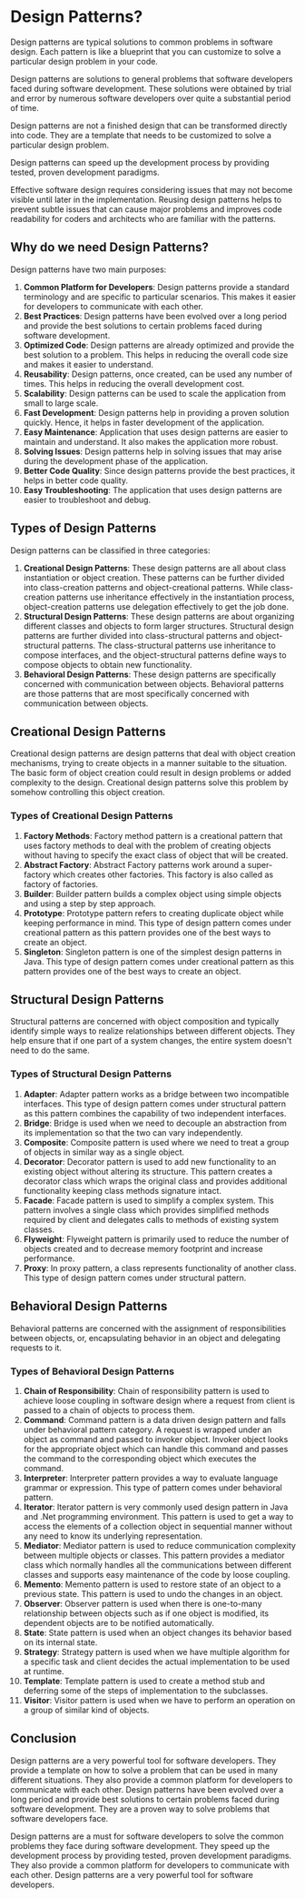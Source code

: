 # Design Patterns?

Design patterns are typical solutions to common problems in software design. Each pattern is like a blueprint that you can customize to solve a particular design problem in your code.

Design patterns are solutions to general problems that software developers faced during software development. These solutions were obtained by trial and error by numerous software developers over quite a substantial period of time.

Design patterns are not a finished design that can be transformed directly into code. They are a template that needs to be customized to solve a particular design problem.

Design patterns can speed up the development process by providing tested, proven development paradigms.

Effective software design requires considering issues that may not become visible until later in the implementation. Reusing design patterns helps to prevent subtle issues that can cause major problems and improves code readability for coders and architects who are familiar with the patterns.

## Why do we need Design Patterns?

Design patterns have two main purposes:

1. **Common Platform for Developers**: Design patterns provide a standard terminology and are specific to particular scenarios. This makes it easier for developers to communicate with each other.
2. **Best Practices**: Design patterns have been evolved over a long period and provide the best solutions to certain problems faced during software development.
3. **Optimized Code**: Design patterns are already optimized and provide the best solution to a problem. This helps in reducing the overall code size and makes it easier to understand.
4. **Reusability**: Design patterns, once created, can be used any number of times. This helps in reducing the overall development cost.
5. **Scalability**: Design patterns can be used to scale the application from small to large scale.
6. **Fast Development**: Design patterns help in providing a proven solution quickly. Hence, it helps in faster development of the application.
7. **Easy Maintenance**: Application that uses design patterns are easier to maintain and understand. It also makes the application more robust.
8. **Solving Issues**: Design patterns help in solving issues that may arise during the development phase of the application.
9. **Better Code Quality**: Since design patterns provide the best practices, it helps in better code quality.
10. **Easy Troubleshooting**: The application that uses design patterns are easier to troubleshoot and debug.

## Types of Design Patterns

Design patterns can be classified in three categories:

1. **Creational Design Patterns**: These design patterns are all about class instantiation or object creation. These patterns can be further divided into class-creation patterns and object-creational patterns. While class-creation patterns use inheritance effectively in the instantiation process, object-creation patterns use delegation effectively to get the job done.
2. **Structural Design Patterns**: These design patterns are about organizing different classes and objects to form larger structures. Structural design patterns are further divided into class-structural patterns and object-structural patterns. The class-structural patterns use inheritance to compose interfaces, and the object-structural patterns define ways to compose objects to obtain new functionality.
3. **Behavioral Design Patterns**: These design patterns are specifically concerned with communication between objects. Behavioral patterns are those patterns that are most specifically concerned with communication between objects.

## Creational Design Patterns

Creational design patterns are design patterns that deal with object creation mechanisms, trying to create objects in a manner suitable to the situation. The basic form of object creation could result in design problems or added complexity to the design. Creational design patterns solve this problem by somehow controlling this object creation.

### Types of Creational Design Patterns

1. **Factory Methods**: Factory method pattern is a creational pattern that uses factory methods to deal with the problem of creating objects without having to specify the exact class of object that will be created.
2. **Abstract Factory**: Abstract Factory patterns work around a super-factory which creates other factories. This factory is also called as factory of factories.
3. **Builder**: Builder pattern builds a complex object using simple objects and using a step by step approach.
4. **Prototype**: Prototype pattern refers to creating duplicate object while keeping performance in mind. This type of design pattern comes under creational pattern as this pattern provides one of the best ways to create an object.
5. **Singleton**: Singleton pattern is one of the simplest design patterns in Java. This type of design pattern comes under creational pattern as this pattern provides one of the best ways to create an object.

## Structural Design Patterns

Structural patterns are concerned with object composition and typically identify simple ways to realize relationships between different objects. They help ensure that if one part of a system changes, the entire system doesn't need to do the same.

### Types of Structural Design Patterns

1. **Adapter**: Adapter pattern works as a bridge between two incompatible interfaces. This type of design pattern comes under structural pattern as this pattern combines the capability of two independent interfaces.
2. **Bridge**: Bridge is used when we need to decouple an abstraction from its implementation so that the two can vary independently.
3. **Composite**: Composite pattern is used where we need to treat a group of objects in similar way as a single object.
4. **Decorator**: Decorator pattern is used to add new functionality to an existing object without altering its structure. This pattern creates a decorator class which wraps the original class and provides additional functionality keeping class methods signature intact.
5. **Facade**: Facade pattern is used to simplify a complex system. This pattern involves a single class which provides simplified methods required by client and delegates calls to methods of existing system classes.
6. **Flyweight**: Flyweight pattern is primarily used to reduce the number of objects created and to decrease memory footprint and increase performance.
7. **Proxy**: In proxy pattern, a class represents functionality of another class. This type of design pattern comes under structural pattern.

## Behavioral Design Patterns

Behavioral patterns are concerned with the assignment of responsibilities between objects, or, encapsulating behavior in an object and delegating requests to it.

### Types of Behavioral Design Patterns

1. **Chain of Responsibility**: Chain of responsibility pattern is used to achieve loose coupling in software design where a request from client is passed to a chain of objects to process them.
2. **Command**: Command pattern is a data driven design pattern and falls under behavioral pattern category. A request is wrapped under an object as command and passed to invoker object. Invoker object looks for the appropriate object which can handle this command and passes the command to the corresponding object which executes the command.
3. **Interpreter**: Interpreter pattern provides a way to evaluate language grammar or expression. This type of pattern comes under behavioral pattern.
4. **Iterator**: Iterator pattern is very commonly used design pattern in Java and .Net programming environment. This pattern is used to get a way to access the elements of a collection object in sequential manner without any need to know its underlying representation.
5. **Mediator**: Mediator pattern is used to reduce communication complexity between multiple objects or classes. This pattern provides a mediator class which normally handles all the communications between different classes and supports easy maintenance of the code by loose coupling.
6. **Memento**: Memento pattern is used to restore state of an object to a previous state. This pattern is used to undo the changes in an object.
7. **Observer**: Observer pattern is used when there is one-to-many relationship between objects such as if one object is modified, its dependent objects are to be notified automatically.
8. **State**: State pattern is used when an object changes its behavior based on its internal state.
9. **Strategy**: Strategy pattern is used when we have multiple algorithm for a specific task and client decides the actual implementation to be used at runtime.
10. **Template**: Template pattern is used to create a method stub and deferring some of the steps of implementation to the subclasses.
11. **Visitor**: Visitor pattern is used when we have to perform an operation on a group of similar kind of objects.

## Conclusion

Design patterns are a very powerful tool for software developers. They provide a template on how to solve a problem that can be used in many different situations. They also provide a common platform for developers to communicate with each other. Design patterns have been evolved over a long period and provide best solutions to certain problems faced during software development. They are a proven way to solve problems that software developers face.

Design patterns are a must for software developers to solve the common problems they face during software development. They speed up the development process by providing tested, proven development paradigms. They also provide a common platform for developers to communicate with each other. Design patterns are a very powerful tool for software developers.

